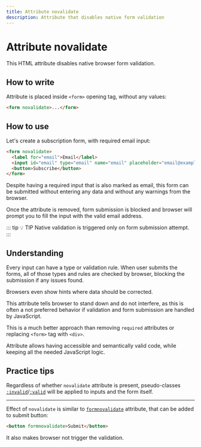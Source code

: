 ```yaml
---
title: Attribute novalidate
description: Attribute that disables native form validation
---
```


# Attribute novalidate

This HTML attribute disables native browser form validation.

## How to write

Attribute is placed inside `<form>` opening tag, without any values:

```html
<form novalidate>...</form>
```

## How to use

Let's create a subscription form, with required email input:

```html
<form novalidate>
  <label for="email">Email</label>
  <input id="email" type="email" name="email" placeholder="email@example.com" required>
  <button>Subscribe</button>
</form>
```

Despite having a required input that is also marked as email, this form can be submitted without entering any data and without any warnings from the browser.

Once the attribute is removed, form submission is blocked and browser will prompt you to fill the input with the valid email address.

::: tip :bulb: TIP
Native validation is triggered only on form submission attempt.
:::

## Understanding

Every input can have a type or validation rule. When user submits the forms, all of those types and rules are checked by browser, blocking the submission if any issues found.

Browsers even show hints where data should be corrected.

This attribute tells browser to stand down and do not interfere, as this is often a not preferred behavior if validation and form submission are handled by JavaScript.

This is a much better approach than removing `required` attributes or replacing `<form>` tag with `<div>`.

Attribute allows having accessible and semantically valid code, while keeping all the needed JavaScript logic.

## Practice tips

Regardless of whether `novalidate` attribute is present, pseudo-classes [`:invalid`](https://developer.mozilla.org/en-US/docs/Web/CSS/:invalid)/[`:valid`](https://developer.mozilla.org/en-US/docs/Web/CSS/:valid) will be applied to inputs and the form itself.

---

Effect of `novalidate` is similar to [`formnovalidate`](https://developer.mozilla.org/en-US/docs/Web/HTML/Element/button#formnovalidate) attribute, that can be added to submit button:

```html
<button formnovalidate>Submit</button>
```

It also makes browser not trigger the validation.
